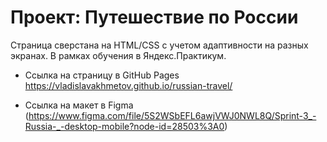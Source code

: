 # Проект: Путешествие по России

Страница сверстана на HTML/CSS c учетом адаптивности на разных экранах.
В рамках обучения в Яндекс.Практикум.

* Ссылка на страницу в GitHub Pages https://vladislavakhmetov.github.io/russian-travel/

* Ссылка на макет в Figma (https://www.figma.com/file/5S2WSbEFL6awjVWJ0NWL8Q/Sprint-3_-Russia-_-desktop-mobile?node-id=28503%3A0)
